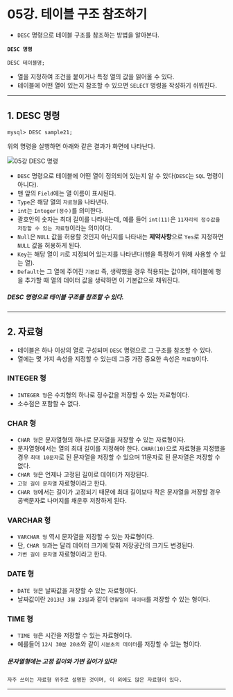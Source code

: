 # 05강. 테이블 구조 참조하기
- `DESC` 명령으로 테이블 구조를 참조하는 방법을 알아본다.

**`DESC 명령`**
```
DESC 테이블명;
```

- 열을 지정하여 조건을 붙이거나 특정 열의 값을 읽어올 수 있다.
- 테이블에 어떤 열이 있는지 참조할 수 있으면 `SELECT` 명령을 작성하기 쉬워진다.

---

## 1. DESC 명령

```
mysql> DESC sample21;
```
위의 명령을 실행하면 아래와 같은 결과가 화면에 나타난다.

![05강 DESC 명령](https://user-images.githubusercontent.com/68052095/101595129-3f534980-3a36-11eb-867d-6981a844b1a8.PNG)

- `DESC` 명령으로 테이블에 어떤 열이 정의되어 있는지 알 수 있다(`DESC`는 `SQL` 명령이 아니다).
- 맨 앞의 `Field`에는 열 이름이 표시된다.
- `Type`은 해당 열의 `자료형`을 나타낸다.
- `int`는 `Integer(정수)`를 의미한다.
- 괄호안의 숫자는 최대 길이를 나타내는데, 예를 들어 `int(11)`은 `11자리의 정수값을 저장할 수 있는 자료형`이라는 의미이다.
- `Null`은 `NULL` 값을 허용할 것인지 아닌지를 나타내는 **제약사항**으로 `Yes`로 지정하면 `NULL` 값을 허용하게 된다.
- `Key`는 해당 열이 `키`로 지정되어 있는지를 나타낸다(행을 특정하기 위해 사용할 수 있는 열).
- `Default`는 그 열에 주어진 `기본값` 즉, 생략했을 경우 적용되는 값이며, 테이블에 행을 추가할 때 열의 데이터 값을 생략하면 이 기본값으로 채워진다.

##### DESC 명령으로 테이블 구조를 참조할 수 있다.

---

## 2. 자료형
- 테이블은 하나 이상의 열로 구성되며 `DESC` 명령으로 그 구조를 참조할 수 있다.
- 열에는 몇 가지 속성을 지정할 수 있는데 그중 가장 중요한 속성은 `자료형`이다.

### INTEGER 형
- `INTEGER 형`은 수치형의 하나로 정수값을 저장할 수 있는 자료형이다.
- 소수점은 포함할 수 없다.

### CHAR 형
- `CHAR 형`은 문자열형의 하나로 문자열을 저장할 수 있는 자료형이다.
- 문자열형에서는 열의 최대 길이를 지정해야 한다. `CHAR(10)`으로 자료형을 지정했을 경우 `최대 10문자`로 된 문자열을 저장할 수 있으며 11문자로 된 문자열은 저장할 수 없다.
- `CHAR 형`은 언제나 고정된 길이로 데이터가 저장된다.
- `고정 길이 문자열` 자료형이라고 한다.
- `CHAR 형`에서는 길이가 고정되기 때문에 최대 길이보다 작은 문자열을 저장할 경우 공백문자로 나머지를 채운후 저장하게 된다.

### VARCHAR 형
- `VARCHAR 형` 역시 문자열을 저장할 수 있는 자료형이다.
- 단, `CHAR 형`과는 달리 데이터 크기에 맞춰 저장공간의 크기도 변경된다.
- `가변 길이 문자열` 자료형이라고 한다.

### DATE 형
- `DATE 형`은 날짜값을 저장할 수 있는 자료형이다.
- 날짜값이란 `2013년 3월 23일`과 같이 `연월일의 데이터`를 저장할 수 있는 형이다.

### TIME 형
- `TIME 형`은 시간을 저장할 수 있는 자료형이다.
- 예를들어 `12시 30분 20초`와 같이 `시분초의 데이터`를 저장할 수 있는 형이다.

##### 문자열형에는 고정 길이와 가변 길이가 있다!

`자주 쓰이는 자료형 위주로 설명한 것이며, 이 외에도 많은 자료형이 있다.`

---